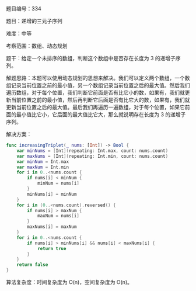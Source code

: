 题目编号：334

题目：递增的三元子序列

难度：中等

考察范围：数组、动态规划

题干：给定一个未排序的数组，判断这个数组中是否存在长度为 3 的递增子序列。

解题思路：本题可以使用动态规划的思想来解决。我们可以定义两个数组，一个数组记录当前位置之前的最小值，另一个数组记录当前位置之后的最大值。然后我们遍历数组，对于每个位置，我们判断它前面是否有比它小的数，如果有，我们就更新当前位置之前的最小值，然后再判断它后面是否有比它大的数，如果有，我们就更新当前位置之后的最大值。最后我们再遍历一遍数组，对于每个位置，如果它前面的最小值比它小，它后面的最大值比它大，那么就说明存在长度为 3 的递增子序列。

解决方案：

```swift
func increasingTriplet(_ nums: [Int]) -> Bool {
    var minNums = [Int](repeating: Int.max, count: nums.count)
    var maxNums = [Int](repeating: Int.min, count: nums.count)
    var minNum = Int.max
    var maxNum = Int.min
    for i in 0..<nums.count {
        if nums[i] < minNum {
            minNum = nums[i]
        }
        minNums[i] = minNum
    }
    for i in (0..<nums.count).reversed() {
        if nums[i] > maxNum {
            maxNum = nums[i]
        }
        maxNums[i] = maxNum
    }
    for i in 0..<nums.count {
        if nums[i] > minNums[i] && nums[i] < maxNums[i] {
            return true
        }
    }
    return false
}
```

算法复杂度：时间复杂度为 O(n)，空间复杂度为 O(n)。